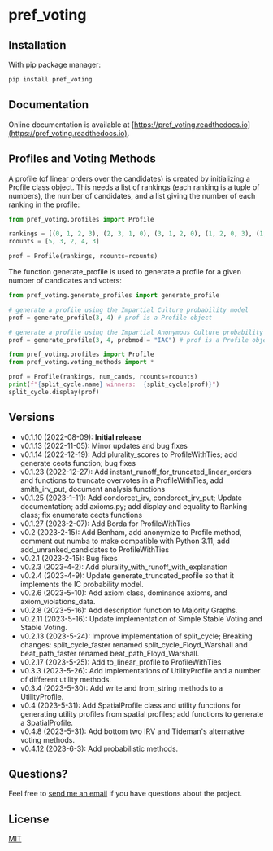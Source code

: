 pref_voting
==========

## Installation

With pip package manager:

```bash
pip install pref_voting
```
## Documentation

Online documentation is available at [https://pref_voting.readthedocs.io](https://pref_voting.readthedocs.io).

## Profiles and Voting Methods

A profile (of linear orders over the candidates) is created by initializing a Profile class object.  This needs a list of rankings (each ranking is a tuple of numbers), the number of candidates, and a list giving the number of each ranking in the profile:

```python
from pref_voting.profiles import Profile

rankings = [(0, 1, 2, 3), (2, 3, 1, 0), (3, 1, 2, 0), (1, 2, 0, 3), (1, 3, 2, 0)]
rcounts = [5, 3, 2, 4, 3]

prof = Profile(rankings, rcounts=rcounts)
```

The function generate_profile is used to generate a profile for a given number of candidates and voters:  
```python
from pref_voting.generate_profiles import generate_profile

# generate a profile using the Impartial Culture probability model
prof = generate_profile(3, 4) # prof is a Profile object

# generate a profile using the Impartial Anonymous Culture probability model
prof = generate_profile(3, 4, probmod = "IAC") # prof is a Profile object 
```

```python
from pref_voting.profiles import Profile
from pref_voting.voting_methods import *

prof = Profile(rankings, num_cands, rcounts=rcounts)
print(f"{split_cycle.name} winners:  {split_cycle(prof)}")
split_cycle.display(prof)

```

## Versions

- v0.1.10 (2022-08-09): **Initial release** 
- v0.1.13 (2022-11-05): Minor updates and bug fixes 
- v0.1.14 (2022-12-19): Add plurality_scores to ProfileWithTies; add generate ceots function; bug fixes 
- v0.1.23 (2022-12-27): Add instant_runoff_for_truncated_linear_orders and functions to truncate overvotes in a ProfileWithTies, add smith_irv_put, document analysis functions
- v0.1.25 (2023-1-11): Add condorcet_irv, condorcet_irv_put; Update documentation; add axioms.py; add display and equality to Ranking class; fix enumerate ceots functions
- v0.1.27 (2023-2-07): Add Borda for ProfileWithTies
- v0.2 (2023-2-15): Add Benham, add anonymize to Profile method, comment out numba to make compatible with Python 3.11, add add_unranked_candidates to ProfileWithTies
- v0.2.1 (2023-2-15): Bug fixes
- v0.2.3 (2023-4-2): Add plurality_with_runoff_with_explanation
- v0.2.4 (2023-4-9): Update generate_truncated_profile so that it implements the IC probability model.
- v0.2.6 (2023-5-10): Add axiom class, dominance axioms, and axiom_violations_data.
- v0.2.8 (2023-5-16): Add description function to Majority Graphs.
- v0.2.11 (2023-5-16): Update implementation of Simple Stable Voting and Stable Voting.
- v0.2.13 (2023-5-24): Improve implementation of split_cycle; Breaking changes: split_cycle_faster renamed split_cycle_Floyd_Warshall and beat_path_faster renamed beat_path_Floyd_Warshall.
- v0.2.17 (2023-5-25): Add to_linear_profile to ProfileWithTies
- v0.3.3 (2023-5-26): Add implementations of UtilityProfile and a number of different utility methods.
- v0.3.4 (2023-5-30): Add write and from_string methods to a UtilityProfile.
- v0.4 (2023-5-31): Add SpatialProfile class and utility functions for generating utility profiles from spatial profiles; add functions to generate a SpatialProfile.
- v0.4.8 (2023-5-31): Add bottom two IRV and Tideman's alternative voting methods.
- v0.4.12 (2023-6-3): Add probabilistic methods.

## Questions?

Feel free to [send me an email](https://pacuit.org/) if you have questions about the project.

## License

[MIT](https://github.com/jontingvold/pyrankvote/blob/master/LICENSE.txt)
